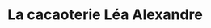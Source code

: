 ---
title: "La cacaoterie Léa Alexandre"
url: /forges-les-eaux/la-cacaoterie-lea-alexandre/
shop: Schokolade
---